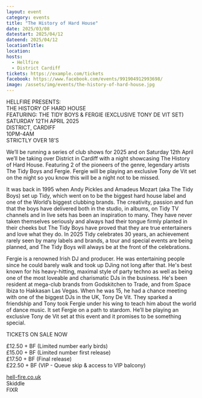 ```yaml
---
layout: event
category: events
title: "The History of Hard House"
date: 2025/03/08
datestart: 2025/04/12
dateend: 2025/04/12
locationTitle:
location:
hosts:
  - Hellfire
  - District Cardiff
tickets: https://example.com/tickets
facebook: https://www.facebook.com/events/991904912993698/
image: /assets/img/events/the-history-of-hard-house.jpg
---
```


HELLFIRE PRESENTS:  
THE HISTORY OF HARD HOUSE  
FEATURING: THE TIDY BOYS & FERGIE (EXCLUSIVE TONY DE VIT SET)  
SATURDAY 12TH APRIL 2025  
DISTRICT, CARDIFF  
10PM-4AM  
STRICTLY OVER 18’S

We’ll be running a series of club shows for 2025 and on Saturday 12th April we’ll be taking over District in Cardiff with a night showcasing The History of Hard House. Featuring 2 of the pioneers of the genre, legendary artists The Tidy Boys and Fergie. Fergie will be playing an exclusive Tony de Vit set on the night so you know this will be a night not to be missed.

It was back in 1995 when Andy Pickles and Amadeus Mozart (aka The Tidy Boys) set up Tidy, which went on to be the biggest hard house label and one of the World’s biggest clubbing brands. The creativity, passion and fun that the boys have delivered both in the studio, in albums, on Tidy TV channels and in live sets has been an inspiration to many. They have never taken themselves seriously and always had their tongue firmly planted in their cheeks but The Tidy Boys have proved that they are true entertainers and love what they do. In 2025 Tidy celebrates 30 years, an achievement rarely seen by many labels and brands, a tour and special events are being planned, and The Tidy Boys will always be at the front of the celebrations.

Fergie is a renowned Irish DJ and producer. He was entertaining people since he could barely walk and took up DJing not long after that. He's best known for his heavy-hitting, maximal style of party techno as well as being one of the most loveable and charismatic DJs in the business. He's been resident at mega-club brands from Godskitchen to Trade, and from Space Ibiza to Hakkasan Las Vegas. When he was 15, he had a chance meeting with one of the biggest DJs in the UK, Tony De Vit. They sparked a friendship and Tony took Fergie under his wing to teach him about the world of dance music. It set Fergie on a path to stardom. He’ll be playing an exclusive Tony de Vit set at this event and it promises to be something special.

TICKETS ON SALE NOW

£12.50 + BF (Limited number early birds)  
£15.00 + BF (Limited number first release)  
£17.50 + BF (Final release)  
£22.50 + BF (VIP - Queue skip & access to VIP balcony)

[hell-fire.co.uk](https://l.facebook.com/l.php?u=http%3A%2F%2Fhell-fire.co.uk%2F%3Ffbclid%3DIwZXh0bgNhZW0CMTAAAR0ihUprDvEn7otCYhT6-Ip3Su0GV6iLqDBZjsLDcMTtYhULh--a9FJkVnk_aem_lVoBB_2LB4QbVtKho6TUrA&h=AT0wMCscTZhvnzifebaybjnhr1nq6ko9M_CRcjxdCoTBi5PhFqRcKpSRvlqWA2imvFHBHLn9pyXVQex2WZtRkLabG7KaSlVONNvD7sWXtL70CxNw3SnIBubi4Zg9-HGne45x5TRZ1BiBzS6vkrehNpw&__tn__=q&c[0]=AT0b1eFLLWLUZfOE1fRtmMOTrBiWGVnApIoAORArW8iBvLd3sg75TVZJkAZuBxTsbRVwEC4p8ZfXhHwDob1x-CLSJ8clBGPJTcT8YPtE0HN1JGfS7eKUKYFLv0kL9ED-OTF0YHsSxjvCokdjhQlA2axpxWD1u7jog8WlDA)  
Skiddle  
FIXR
